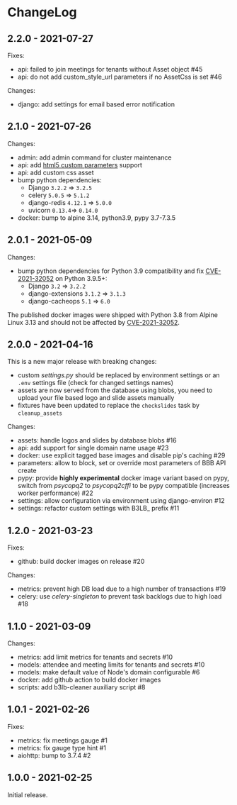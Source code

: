 # ChangeLog

## 2.2.0 - 2021-07-27

Fixes:
- api: failed to join meetings for tenants without Asset object #45
- api: do not add custom_style_url parameters if no AssetCss is set #46

Changes:
- django: add settings for email based error notification

## 2.1.0 - 2021-07-26

Changes:
- admin: add admin command for cluster maintenance
- api: add [html5 custom parameters](https://docs.bigbluebutton.org/admin/customize.html#passing-custom-parameters-to-the-client-on-join) support
- api: add custom css asset
- bump python dependencies:
  - Django `3.2.2` => `3.2.5`
  - celery `5.0.5` => `5.1.2`
  - django-redis `4.12.1` => `5.0.0`
  - uvicorn `0.13.4`=>  `0.14.0`  
- docker: bump to alpine 3.14, python3.9, pypy 3.7-7.3.5

## 2.0.1 - 2021-05-09

Changes:
- bump python dependencies for Python 3.9 compatibility and fix
  [CVE-2021-32052](https://cve.mitre.org/cgi-bin/cvename.cgi?name=CVE-2021-32052) on Python 3.9.5+:
  - Django `3.2` => `3.2.2`
  - django-extensions `3.1.2` => `3.1.3`
  - django-cacheops `5.1` => `6.0`

The published docker images were shipped with Python 3.8
from Alpine Linux 3.13 and should not be affected by
[CVE-2021-32052](https://cve.mitre.org/cgi-bin/cvename.cgi?name=CVE-2021-32052).

## 2.0.0 - 2021-04-16

This is a new major release with breaking changes:
- custom *settings.py* should be replaced by environment settings or
  an `.env` settings file (check for changed settings names)
- assets are now served from the database using blobs, you need to upload
  your file based logo and slide assets manually
- fixtures have been updated to replace the `checkslides` task by `cleanup_assets`

Changes:
- assets: handle logos and slides by database blobs #16
- api: add support for single domain name usage #23
- docker: use explicit tagged base images and disable pip's caching #29
- parameters: allow to block, set or override most parameters of BBB API create
- pypy: provide **highly experimental** docker image variant based on pypy,
        switch from *psycopq2* to *psycopq2cffi* to be pypy compatible
        (increases worker performance) #22
- settings: allow configuration via environment using django-environ #12
- settings: refactor custom settings with B3LB_ prefix #11

## 1.2.0 - 2021-03-23

Fixes:
- github: build docker images on release #20

Changes:
- metrics: prevent high DB load due to a high number of transactions #19
- celery: use *celery-singleton* to prevent task backlogs due to high load #18

## 1.1.0 - 2021-03-09

Changes:
- metrics: add limit metrics for tenants and secrets #10
- models: attendee and meeting limits for tenants and secrets #10
- models: make default value of Node's domain configurable #6
- docker: add github action to build docker images
- scripts: add b3lb-cleaner auxiliary script #8

## 1.0.1 - 2021-02-26

Fixes:
- metrics: fix meetings gauge #1
- metrics: fix gauge type hint #1
- aiohttp: bump to 3.7.4 #2

## 1.0.0 - 2021-02-25

Initial release.
